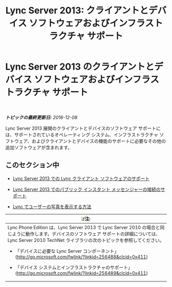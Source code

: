﻿---
title: 'Lync Server 2013: クライアントとデバイス ソフトウェアおよびインフラストラクチャ サポート'
TOCTitle: クライアントとデバイス ソフトウェアおよびインフラストラクチャ サポート
ms:assetid: 5dcccc2d-efb0-4e7d-9f14-34435fac8dde
ms:mtpsurl: https://technet.microsoft.com/ja-jp/library/Gg398412(v=OCS.15)
ms:contentKeyID: 48272221
ms.date: 12/10/2016
mtps_version: v=OCS.15
ms.translationtype: HT
---

# Lync Server 2013 のクライアントとデバイス ソフトウェアおよびインフラストラクチャ サポート

 

_**トピックの最終更新日:** 2016-12-08_

Lync Server 2013 展開のクライアントとデバイスのソフトウェア サポートには、サポートされているオペレーティング システム、インフラストラクチャ ソフトウェア、およびクライアントとデバイスの機能のサポートに必要なその他の追加ソフトウェアが含まれます。

## このセクション中

  - [Lync Server 2013 での Lync クライアント ソフトウェアのサポート](lync-server-2013-lync-client-software-support.md)

  - [Lync Server 2013 でのパブリック インスタント メッセンジャーの接続のサポート](lync-server-2013-support-for-public-instant-messenger-connectivity.md)

  - [Lync でユーザーの写真を表示する方法](how-user-photos-are-displayed-in-lync.md)

<table>
<colgroup>
<col style="width: 100%" />
</colgroup>
<thead>
<tr class="header">
<th><img src="images/Gg412781.note(OCS.15).gif" title="note" alt="note" />注:</th>
</tr>
</thead>
<tbody>
<tr class="odd">
<td>Lync Phone Edition は、Lync Server 2013 で Lync Server 2010 の場合と同じように動作します。デバイスのソフトウェア サポートの詳細については、Lync Server 2010 TechNet ライブラリの次のトピックを参照してください。
<ul>
<li><p>「デバイスに必要な Lync Server コンポーネント」(<a href="http://go.microsoft.com/fwlink/?linkid=256488%26clcid=0x411" class="uri">http://go.microsoft.com/fwlink/?linkid=256488&amp;clcid=0x411</a>)</p></li>
<li><p>「デバイス システムとインフラストラクチャのサポート」(<a href="http://go.microsoft.com/fwlink/?linkid=256489%26clcid=0x411" class="uri">http://go.microsoft.com/fwlink/?linkid=256489&amp;clcid=0x411</a>)</p></li>
</ul></td>
</tr>
</tbody>
</table>


